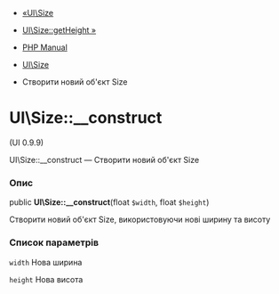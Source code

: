 - [«UI\Size](class.ui-size.md)
- [UI\Size::getHeight »](ui-size.getheight.md)

- [PHP Manual](index.md)
- [UI\Size](class.ui-size.md)
- Створити новий об'єкт Size

# UI\Size::\_\_construct

(UI 0.9.9)

UI\Size::\_\_construct — Створити новий об'єкт Size

### Опис

public **UI\Size::\_\_construct**(float `$width`, float `$height`)

Створити новий об'єкт Size, використовуючи нові ширину та висоту

### Список параметрів

`width`
Нова ширина

`height`
Нова висота
